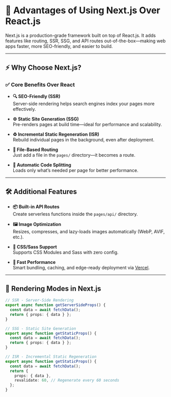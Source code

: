 # 🚀 Advantages of Using Next.js Over React.js

Next.js is a production-grade framework built on top of React.js. It adds features like routing, SSR, SSG, and API routes out-of-the-box—making web apps faster, more SEO-friendly, and easier to build.

---

## ⚡ Why Choose Next.js?
 
### ✅ Core Benefits Over React

- **🔍 SEO-Friendly (SSR)**  
  Server-side rendering helps search engines index your pages more effectively.

- **⚙️ Static Site Generation (SSG)**  
  Pre-renders pages at build time—ideal for performance and scalability.

- **♻️ Incremental Static Regeneration (ISR)**  
  Rebuild individual pages in the background, even after deployment.

- **📁 File-Based Routing**  
  Just add a file in the `pages/` directory—it becomes a route.

- **🧩 Automatic Code Splitting**  
  Loads only what’s needed per page for better performance.

---

## 🛠️ Additional Features

- **📦 Built-in API Routes**  
  Create serverless functions inside the `pages/api/` directory.

- **🖼️ Image Optimization**  
  Resizes, compresses, and lazy-loads images automatically (WebP, AVIF, etc.).

- **🎨 CSS/Sass Support**  
  Supports CSS Modules and Sass with zero config.

- **🚀 Fast Performance**  
  Smart bundling, caching, and edge-ready deployment via [Vercel](https://vercel.com/).

---

## 🧠 Rendering Modes in Next.js

```ts
// SSR - Server-Side Rendering
export async function getServerSideProps() {
  const data = await fetchData();
  return { props: { data } };
}

// SSG - Static Site Generation
export async function getStaticProps() {
  const data = await fetchData();
  return { props: { data } };
}

// ISR - Incremental Static Regeneration
export async function getStaticProps() {
  const data = await fetchData();
  return {
    props: { data },
    revalidate: 60, // Regenerate every 60 seconds
  };
}
